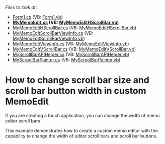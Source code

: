 <!-- default file list -->
*Files to look at*:

* [Form1.cs](./CS/WindowsApplication1/Form1.cs) (VB: [Form1.vb](./VB/WindowsApplication1/Form1.vb))
* **[MyMemoEdit.cs](./CS/WindowsApplication1/MyMemoEdit.cs) (VB: [MyMemoEditHScrollBar.vb](./VB/WindowsApplication1/MyMemoEditHScrollBar.vb))**
* [MyMemoEditHScrollBar.cs](./CS/WindowsApplication1/MyMemoEditHScrollBar.cs) (VB: [MyMemoEditHScrollBar.vb](./VB/WindowsApplication1/MyMemoEditHScrollBar.vb))
* [MyMemoEditScrollBarViewInfo.cs](./CS/WindowsApplication1/MyMemoEditScrollBarViewInfo.cs) (VB: [MyMemoEditScrollBarViewInfo.vb](./VB/WindowsApplication1/MyMemoEditScrollBarViewInfo.vb))
* [MyMemoEditViewInfo.cs](./CS/WindowsApplication1/MyMemoEditViewInfo.cs) (VB: [MyMemoEditViewInfo.vb](./VB/WindowsApplication1/MyMemoEditViewInfo.vb))
* [MyMemoEditVScrollBar.cs](./CS/WindowsApplication1/MyMemoEditVScrollBar.cs) (VB: [MyMemoEditVScrollBar.vb](./VB/WindowsApplication1/MyMemoEditVScrollBar.vb))
* [MyScrollBarAPIHelper.cs](./CS/WindowsApplication1/MyScrollBarAPIHelper.cs) (VB: [MyScrollBarAPIHelper.vb](./VB/WindowsApplication1/MyScrollBarAPIHelper.vb))
* [MyScroolBarPainter.cs](./CS/WindowsApplication1/MyScroolBarPainter.cs) (VB: [MyScroolBarPainter.vb](./VB/WindowsApplication1/MyScroolBarPainter.vb))
<!-- default file list end -->
# How to change scroll bar size and scroll bar button width in custom MemoEdit


<p>If you are creating a touch application, you can change the width of memo editor scroll bars. </p><p>This example demonstrates how to create a custom memo editor with the capability to change the width of editor scroll bars and scroll bar buttons.</p>

<br/>


